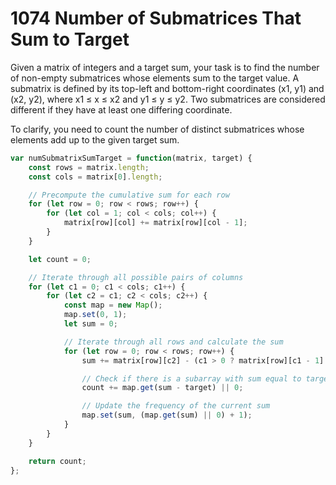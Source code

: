 # 1074 Number of Submatrices That Sum to Target

Given a matrix of integers and a target sum, your task is to find the number of non-empty submatrices whose elements sum to the target value. A submatrix is defined by its top-left and bottom-right coordinates (x1, y1) and (x2, y2), where x1 ≤ x ≤ x2 and y1 ≤ y ≤ y2. Two submatrices are considered different if they have at least one differing coordinate.

To clarify, you need to count the number of distinct submatrices whose elements add up to the given target sum.

```javascript
var numSubmatrixSumTarget = function(matrix, target) {
    const rows = matrix.length;
    const cols = matrix[0].length;

    // Precompute the cumulative sum for each row
    for (let row = 0; row < rows; row++) {
        for (let col = 1; col < cols; col++) {
            matrix[row][col] += matrix[row][col - 1];
        }
    }

    let count = 0;

    // Iterate through all possible pairs of columns
    for (let c1 = 0; c1 < cols; c1++) {
        for (let c2 = c1; c2 < cols; c2++) {
            const map = new Map();
            map.set(0, 1);
            let sum = 0;

            // Iterate through all rows and calculate the sum
            for (let row = 0; row < rows; row++) {
                sum += matrix[row][c2] - (c1 > 0 ? matrix[row][c1 - 1] : 0);

                // Check if there is a subarray with sum equal to target
                count += map.get(sum - target) || 0;

                // Update the frequency of the current sum
                map.set(sum, (map.get(sum) || 0) + 1);
            }
        }
    }

    return count;
};
```